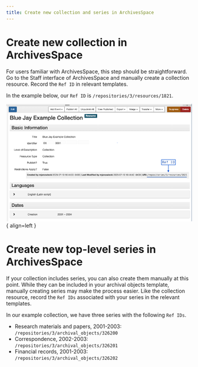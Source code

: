 ```yaml
---
title: Create new collection and series in ArchivesSpace
---
```


# Create new collection in ArchivesSpace

For users familiar with ArchivesSpace, this step should be straightforward. Go to the Staff interface of ArchivesSpace and manually create a collection resource. Record the `Ref ID` in relevant templates.

In the example below, our `Ref ID` is `/repositories/3/resources/1821`.

![Example collection record](../example-collection-screenshot.png){ align=left }

# Create new top-level series in ArchivesSpace

If your collection includes series, you can also create them manually at this point. While they can be included in your archival objects template, manually creating series may make the process easier. Like the collection resource, record the `Ref IDs` associated with your series in the relevant templates.

In our example collection, we have three series with the following `Ref IDs`.

- Research materials and papers, 2001-2003: `/repositories/3/archival_objects/326200`
- Correspondence, 2002-2003: `/repositories/3/archival_objects/326201`
- Financial records, 2001-2003: `/repositories/3/archival_objects/326202`
